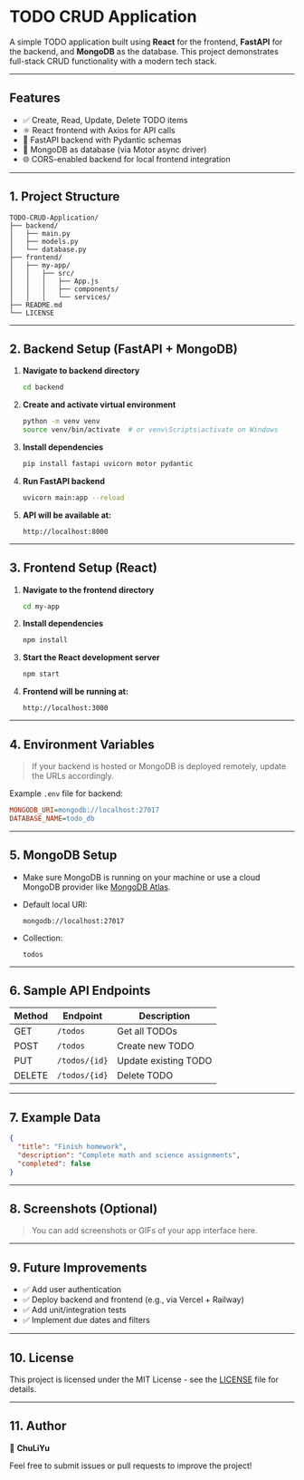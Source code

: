 # TODO CRUD Application

A simple TODO application built using **React** for the frontend, **FastAPI** for the backend, and **MongoDB** as the database. This project demonstrates full-stack CRUD functionality with a modern tech stack.

---

## Features

* ✅ Create, Read, Update, Delete TODO items
* ⚛️ React frontend with Axios for API calls
* 🚀 FastAPI backend with Pydantic schemas
* 🍃 MongoDB as database (via Motor async driver)
* 🌐 CORS-enabled backend for local frontend integration

---

## 1. Project Structure

```
TODO-CRUD-Application/
├── backend/
│   ├── main.py
│   ├── models.py
│   └── database.py
├── frontend/
│   ├── my-app/
│   │   ├── src/
│   │   │   ├── App.js
│   │   │   ├── components/
│   │   │   └── services/
├── README.md
└── LICENSE
```

---

## 2. Backend Setup (FastAPI + MongoDB)

1. **Navigate to backend directory**

   ```bash
   cd backend
   ```

2. **Create and activate virtual environment**

   ```bash
   python -m venv venv
   source venv/bin/activate  # or venv\Scripts\activate on Windows
   ```

3. **Install dependencies**

   ```bash
   pip install fastapi uvicorn motor pydantic
   ```

4. **Run FastAPI backend**

   ```bash
   uvicorn main:app --reload
   ```

5. **API will be available at:**

   ```
   http://localhost:8000
   ```

---

## 3. Frontend Setup (React)

1. **Navigate to the frontend directory**

   ```bash
   cd my-app
   ```

2. **Install dependencies**

   ```bash
   npm install
   ```

3. **Start the React development server**

   ```bash
   npm start
   ```

4. **Frontend will be running at:**

   ```
   http://localhost:3000
   ```

---

## 4. Environment Variables

> If your backend is hosted or MongoDB is deployed remotely, update the URLs accordingly.

Example `.env` file for backend:

```ini
MONGODB_URI=mongodb://localhost:27017
DATABASE_NAME=todo_db
```

---

## 5. MongoDB Setup

* Make sure MongoDB is running on your machine or use a cloud MongoDB provider like [MongoDB Atlas](https://www.mongodb.com/cloud/atlas).
* Default local URI:

  ```
  mongodb://localhost:27017
  ```
* Collection:

  ```
  todos
  ```

---

## 6. Sample API Endpoints

| Method | Endpoint      | Description          |
| ------ | ------------- | -------------------- |
| GET    | `/todos`      | Get all TODOs        |
| POST   | `/todos`      | Create new TODO      |
| PUT    | `/todos/{id}` | Update existing TODO |
| DELETE | `/todos/{id}` | Delete TODO          |

---

## 7. Example Data

```json
{
  "title": "Finish homework",
  "description": "Complete math and science assignments",
  "completed": false
}
```

---

## 8. Screenshots (Optional)

> You can add screenshots or GIFs of your app interface here.

---

## 9. Future Improvements

* ✅ Add user authentication
* ✅ Deploy backend and frontend (e.g., via Vercel + Railway)
* ✅ Add unit/integration tests
* ✅ Implement due dates and filters

---

## 10. License

This project is licensed under the MIT License - see the [LICENSE](LICENSE) file for details.

---

## 11. Author

👤 **ChuLiYu**

Feel free to submit issues or pull requests to improve the project!
